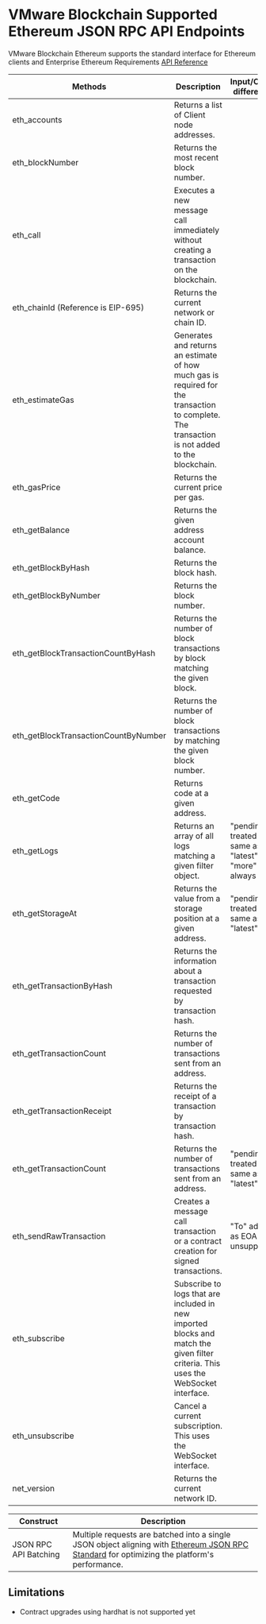 # VMware Blockchain Supported Ethereum JSON RPC API Endpoints
VMware Blockchain Ethereum supports the standard interface for Ethereum clients and Enterprise Ethereum Requirements [API Reference](https://ethereum.org/en/developers/docs/apis/json-rpc)

 Methods | Description | Input/Output differences
| --- | ----------- | -------------- |
| eth_accounts | Returns a list of Client node addresses.| 
| eth_blockNumber | Returns the most recent block number.|
| eth_call | Executes a new message call immediately without creating a transaction on the blockchain.|
| eth_chainId (Reference is EIP-695) | Returns the current network or chain ID.|
| eth_estimateGas | Generates and returns an estimate of how much gas is required for the transaction to complete. The transaction is not added to the blockchain. |
| eth_gasPrice | Returns the current price per gas.|
| eth_getBalance | Returns the given address account balance.|
| eth_getBlockByHash | Returns the block hash.|
| eth_getBlockByNumber | Returns the block number.|
| eth_getBlockTransactionCountByHash | Returns the number of block transactions by block matching the given block.|
| eth_getBlockTransactionCountByNumber | Returns the number of block transactions by matching the given block number.|
| eth_getCode | Returns code at a given address.|
| eth_getLogs | Returns an array of all logs matching a given filter object.| "pending" treated the same as "latest". "more" TAG always false.
| eth_getStorageAt | Returns the value from a storage position at a given address.| "pending" treated the same as "latest"
| eth_getTransactionByHash | Returns the information about a transaction requested by transaction hash.|
| eth_getTransactionCount | Returns the number of transactions sent from an address.|
| eth_getTransactionReceipt | Returns the receipt of a transaction by transaction hash.|
| eth_getTransactionCount | Returns the number of transactions sent from an address. | "pending" treated the same as "latest".
| eth_sendRawTransaction | Creates a message call transaction or a contract creation for signed transactions.| "To" address as EOA is unsupported.
| eth_subscribe | Subscribe to logs that are included in new imported blocks and match the given filter criteria. This uses the WebSocket interface. |
| eth_unsubscribe | Cancel a current subscription. This uses the WebSocket interface. |
| net_version | Returns the current network ID.|

 Construct | Description |
| --- | ----------- |
| JSON RPC API Batching | Multiple requests are batched into a single JSON object aligning with [Ethereum JSON RPC Standard](https://www.jsonrpc.org/specification) for optimizing the platform's performance.|

## Limitations
- Contract upgrades using hardhat is not supported yet
